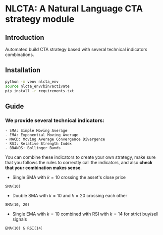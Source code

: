 # NLCTA: A Natural Language CTA strategy module

## Introduction

Automated build CTA strategy based with several technical indicators combinations.

## Installation

```bash
python -m venv nlcta_env
source nlcta_env/bin/activate
pip install -r requirements.txt
```

## Guide

### We provide several technical indicators:

```plaintext
- SMA: Simple Moving Average
- EMA: Exponential Moving Average
- MACD: Moving Average Convergence Divergence
- RSI: Relative Strength Index
- BBANDS: Bollinger Bands
```

You can combine these indicators to create your own strategy, make sure that you follows the rules to correctly call the indicators, and also **check that your combination makes sense**.

- Single SMA with $k=10$ crossing the asset's close price
  
```plaintext
SMA(10)
```

- Double SMA with $k=10$ and $k=20$ crossing each other
  
```plaintext
SMA(10, 20)
```

- Single EMA with $k=10$ combined with RSI with $k=14$ for strict buy/sell signals
  
```plaintext
EMA(10) & RSI(14)
```
